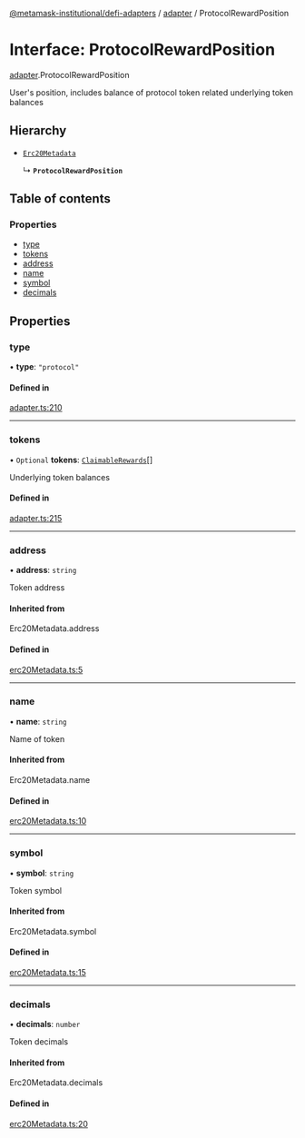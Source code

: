 [@metamask-institutional/defi-adapters](../README.md) / [adapter](../modules/adapter.md) / ProtocolRewardPosition

# Interface: ProtocolRewardPosition

[adapter](../modules/adapter.md).ProtocolRewardPosition

User's position, includes balance of protocol token related underlying token balances

## Hierarchy

- [`Erc20Metadata`](../modules/erc20Metadata.md#erc20metadata)

  ↳ **`ProtocolRewardPosition`**

## Table of contents

### Properties

- [type](adapter.ProtocolRewardPosition.md#type)
- [tokens](adapter.ProtocolRewardPosition.md#tokens)
- [address](adapter.ProtocolRewardPosition.md#address)
- [name](adapter.ProtocolRewardPosition.md#name)
- [symbol](adapter.ProtocolRewardPosition.md#symbol)
- [decimals](adapter.ProtocolRewardPosition.md#decimals)

## Properties

### type

• **type**: ``"protocol"``

#### Defined in

[adapter.ts:210](https://github.com/consensys-vertical-apps/mmi-defi-adapters/blob/main/src/types/adapter.ts#L210)

___

### tokens

• `Optional` **tokens**: [`ClaimableRewards`](adapter.ClaimableRewards.md)[]

Underlying token balances

#### Defined in

[adapter.ts:215](https://github.com/consensys-vertical-apps/mmi-defi-adapters/blob/main/src/types/adapter.ts#L215)

___

### address

• **address**: `string`

Token address

#### Inherited from

Erc20Metadata.address

#### Defined in

[erc20Metadata.ts:5](https://github.com/consensys-vertical-apps/mmi-defi-adapters/blob/main/src/types/erc20Metadata.ts#L5)

___

### name

• **name**: `string`

Name of token

#### Inherited from

Erc20Metadata.name

#### Defined in

[erc20Metadata.ts:10](https://github.com/consensys-vertical-apps/mmi-defi-adapters/blob/main/src/types/erc20Metadata.ts#L10)

___

### symbol

• **symbol**: `string`

Token symbol

#### Inherited from

Erc20Metadata.symbol

#### Defined in

[erc20Metadata.ts:15](https://github.com/consensys-vertical-apps/mmi-defi-adapters/blob/main/src/types/erc20Metadata.ts#L15)

___

### decimals

• **decimals**: `number`

Token decimals

#### Inherited from

Erc20Metadata.decimals

#### Defined in

[erc20Metadata.ts:20](https://github.com/consensys-vertical-apps/mmi-defi-adapters/blob/main/src/types/erc20Metadata.ts#L20)
